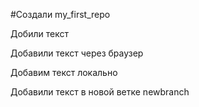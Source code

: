 #Создали my_first_repo

Добили текст

Добавили текст через браузер


Добавим текст локально

Добавили текст в новой ветке newbranch
